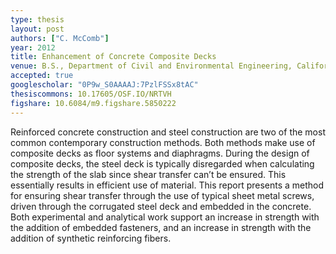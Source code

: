 ```yaml
---
type: thesis
layout: post
authors: ["C. McComb"]
year: 2012
title: Enhancement of Concrete Composite Decks
venue: B.S., Department of Civil and Environmental Engineering, California State University Fresno
accepted: true
googlescholar: "0P9w_S0AAAAJ:7PzlFSSx8tAC"
thesiscommons: 10.17605/OSF.IO/NRTVH
figshare: 10.6084/m9.figshare.5850222
---
```

Reinforced concrete construction and steel construction are two of the most common contemporary construction methods. Both methods make use of composite decks as floor systems and diaphragms. During the design of composite decks, the steel deck is typically disregarded when calculating the strength of the slab since shear transfer can’t be ensured. This essentially results in efficient use of material. This report presents a method for ensuring shear transfer through the use of typical sheet metal screws, driven through the corrugated steel deck and embedded in the concrete. Both experimental and analytical work support an increase in strength with the addition of embedded fasteners, and an increase in strength with the addition of synthetic reinforcing fibers.
